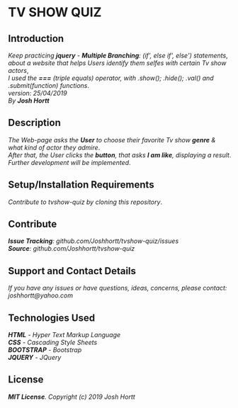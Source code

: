 # TV SHOW QUIZ


## Introduction

_Keep practicing **jquery** - **Multiple Branching**: (if', else if', else') statements_,<br/>
_about a website that helps Users identify them selfes with certain Tv show actors_,<br/>
_I used the **===** (triple equals) operator, with .show(); .hide(); .val() and .submit(function) functions_.<br/>
_version: 25/04/2019_<br/>
_By **Josh Hortt**_

## Description

_The Web-page asks the **User** to choose their favorite Tv show **genre** & what kind of actor they admire_.<br/>
_After that, the User clicks the **button**, that asks **I am like**, displaying a result_.<br/>
_Further development will be implemented_.

## Setup/Installation Requirements

_Contribute to tvshow-quiz by cloning this repository_.

## Contribute

_**Issue Tracking**: github.com/Joshhortt/tvshow-quiz/issues_<br/>
_**Source**: github.com/Joshhortt/tvshow-quiz_

## Support and Contact Details

_If you have any issues or have questions, ideas, concerns, please contact: joshhortt@yahoo.com_

## Technologies Used

_**HTML** - Hyper Text Markup Language_<br/>
_**CSS** - Cascading Style Sheets_<br/>
_**BOOTSTRAP** - Bootstrap_</br>
_**JQUERY** - JQuery_

## License

_**MIT License**. Copyright (c) 2019 Josh Hortt_
